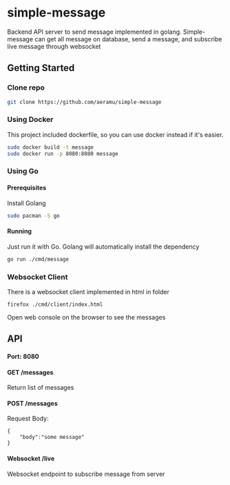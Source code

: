 # simple-message
Backend API server to send message implemented in golang. Simple-message can get all message on database,
send a message, and subscribe live message through websocket
## Getting Started
### Clone repo
```bash
git clone https://github.com/aeramu/simple-message
```
### Using Docker
This project included dockerfile, so you can use docker instead if it's easier.
```bash
sudo docker build -t message
sudo docker run -p 8080:8080 message
```
### Using Go
#### Prerequisites
Install Golang
```bash
sudo pacman -S go
```
#### Running
Just run it with Go. Golang will automatically install the dependency
```bash
go run ./cmd/message
```
### Websocket Client
There is a websocket client implemented in html in folder 
```
firefox ./cmd/client/index.html
```
Open web console on the browser to see the messages
## API
#### Port: 8080
#### GET /messages
Return list of messages
#### POST /messages
Request Body:
```
{
    "body":"some message"
}
```
#### Websocket /live
Websocket endpoint to subscribe message from server

